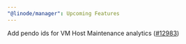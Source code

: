 ```yaml
---
"@linode/manager": Upcoming Features
---
```


Add pendo ids for VM Host Maintenance analytics ([#12983](https://github.com/linode/manager/pull/12983))
